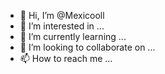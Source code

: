 - 👋 Hi, I’m @Mexicooll
- 👀 I’m interested in ...
- 🌱 I’m currently learning ...
- 💞️ I’m looking to collaborate on ...
- 📫 How to reach me ...

<!---
Mexicooll/Mexicooll is a ✨ special ✨ repository because its `README.md` (this file) appears on your GitHub profile.
You can click the Preview link to take a look at your changes.
--->
